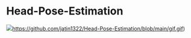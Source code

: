 # Head-Pose-Estimation
![](https://github.com/jatin1322/Head-Pose-Estimation/blob/main/gif.gif)https://github.com/jatin1322/Head-Pose-Estimation/blob/main/gif.gif)
